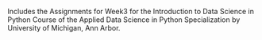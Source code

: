 Includes the Assignments for Week3 for the Introduction to Data Science in Python Course of the Applied Data Science in Python Specialization by University of Michigan, Ann Arbor.
